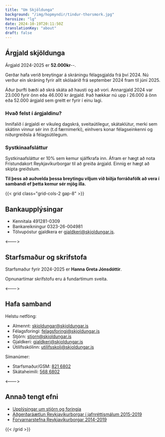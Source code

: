 ```yaml
---
title: "Um Skjöldunga"
background: "/img/hopmyndir/tindur-thorsmork.jpg"
herosize: "lg"
date: 2024-10-19T20:11:50Z
translationKey: "about"
draft: false
---
```


## Árgjald skjöldunga

Árgjald 2024-2025 er **52.000kr**--.

Gerðar hafa verið breytingar á skráningu félagsgjalda frá því 2024. Nú verður ein skráning fyrir allt skólaárið frá september 2024 fram til júní 2025.

Áður þurfti bæði að skrá skáta að hausti og að vori. Annargjald 2024 var 23.000 fyrir önn eða 46.000 kr árgjald. Það hækkar nú upp í 26.000 á önn eða 52.000 árgjald sem greitt er fyrir í einu lagi.

### Hvað felst í árgjaldinu?

Innifalið í árgjaldi er vikuleg dagskrá, sveitaútilegur, skátaklútur, merki sem skátinn vinnur sér inn (t.d færnimerki), einhvers konar félagseinkenni og niðurgreiðsla á félagsútilegum.

### Systkinaafsláttur

Systkinaafsláttur er 10% sem kemur sjálfkrafa inn. Áfram er hægt að nota Frístundakort Reykjavíkurborgar til að greiða árgjald. Einnig er hægt að skipta greiðslum.

**Til þess að auðvelda þessa breytingu viljum við biðja forráðafólk að vera í sambandi ef þetta kemur sér mjög illa.**

{{< grid class="grid-cols-2 gap-8" >}}

## Bankaupplýsingar

-   Kennitala 491281-0309
-   Bankareikningur 0323-26-004981
-   Tölvupóstur gjaldkera er gjaldkeri@skjoldungar.is.

<--->

## Starfsmaður og skrifstofa

Starfsmaður fyrir 2024-2025 er **Hanna Greta Jónsdóttir**.

Opnunartímar skrifstofu eru á fundartímum sveita.

<--->

## Hafa samband

Helstu netföng:

-   Almennt: skjoldungar@skjoldungar.is
-   Félagsforingi: felagsforingi@skjoldungar.is
-   Stjórn: stjorn@skjoldungar.is
-   Gjaldkeri: gjaldkeri@skjoldungar.is
-   Útilífsskólinn: utilifsskoli@skjoldungar.is

Símanúmer:

-   Starfsmaður/GSM: [821 6802](tel:+3548216802)
-   Skátaheimili: [568 6802](tel:+3545686802)

<--->

## Annað tengt efni

-   [Upplýsingar um stjórn og foringja](/is/sjalfbodaskatar)
-   [Aðgerðaráætlun Reykjavíkurborgar í jafnréttismálum 2015-2019](https://reykjavik.is/sites/default/files/ymis_skjol/skjol_utgefid_efni/adgerdaaaetlun_reykjavikurborgar_i_jafnrettismalum_2015-2019.pdf)
-   [Forvarnarstefna Reykjavíkurborgar 2014-2019](https://reykjavik.is/sites/default/files/forvarnastefna_reykjavikur_net.pdf)

{{< /grid >}}
